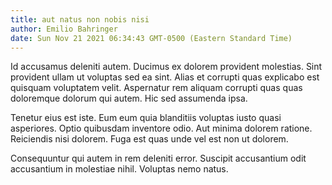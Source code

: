 ```yaml
---
title: aut natus non nobis nisi
author: Emilio Bahringer
date: Sun Nov 21 2021 06:34:43 GMT-0500 (Eastern Standard Time)
---
```

Id accusamus deleniti autem. Ducimus ex dolorem provident molestias. Sint provident ullam ut voluptas sed ea sint. Alias et corrupti quas explicabo est quisquam voluptatem velit. Aspernatur rem aliquam corrupti quas quas doloremque dolorum qui autem. Hic sed assumenda ipsa.

 Tenetur eius est iste. Eum eum quia blanditiis voluptas iusto quasi asperiores. Optio quibusdam inventore odio. Aut minima dolorem ratione. Reiciendis nisi dolorem. Fuga est quas unde vel est non ut dolorem.

 Consequuntur qui autem in rem deleniti error. Suscipit accusantium odit accusantium in molestiae nihil. Voluptas nemo natus.
